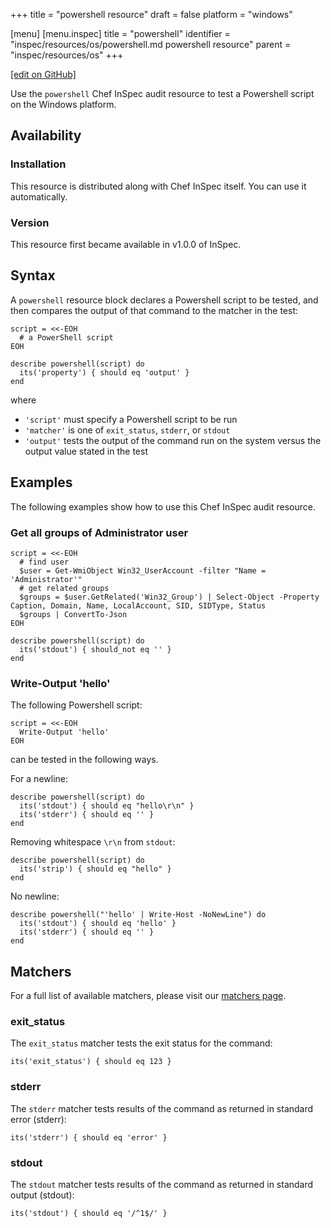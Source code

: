 +++
title = "powershell resource"
draft = false
platform = "windows"

[menu]
  [menu.inspec]
    title = "powershell"
    identifier = "inspec/resources/os/powershell.md powershell resource"
    parent = "inspec/resources/os"
+++

[\[edit on GitHub\]](https://github.com/inspec/inspec/blob/master/www/content/inspec/resources/powershell.md)

Use the `powershell` Chef InSpec audit resource to test a Powershell script on the Windows platform.

## Availability

### Installation

This resource is distributed along with Chef InSpec itself. You can use it automatically.

### Version

This resource first became available in v1.0.0 of InSpec.

## Syntax

A `powershell` resource block declares a Powershell script to be tested, and then compares the output of that command to the matcher in the test:

    script = <<-EOH
      # a PowerShell script
    EOH

    describe powershell(script) do
      its('property') { should eq 'output' }
    end

where

- `'script'` must specify a Powershell script to be run
- `'matcher'` is one of `exit_status`, `stderr`, or `stdout`
- `'output'` tests the output of the command run on the system versus the output value stated in the test

## Examples

The following examples show how to use this Chef InSpec audit resource.

### Get all groups of Administrator user

    script = <<-EOH
      # find user
      $user = Get-WmiObject Win32_UserAccount -filter "Name = 'Administrator'"
      # get related groups
      $groups = $user.GetRelated('Win32_Group') | Select-Object -Property Caption, Domain, Name, LocalAccount, SID, SIDType, Status
      $groups | ConvertTo-Json
    EOH

    describe powershell(script) do
      its('stdout') { should_not eq '' }
    end

### Write-Output 'hello'

The following Powershell script:

    script = <<-EOH
      Write-Output 'hello'
    EOH

can be tested in the following ways.

For a newline:

    describe powershell(script) do
      its('stdout') { should eq "hello\r\n" }
      its('stderr') { should eq '' }
    end

Removing whitespace `\r\n` from `stdout`:

    describe powershell(script) do
      its('strip') { should eq "hello" }
    end

No newline:

    describe powershell("'hello' | Write-Host -NoNewLine") do
      its('stdout') { should eq 'hello' }
      its('stderr') { should eq '' }
    end

## Matchers

For a full list of available matchers, please visit our [matchers page](/inspec/matchers/).

### exit_status

The `exit_status` matcher tests the exit status for the command:

    its('exit_status') { should eq 123 }

### stderr

The `stderr` matcher tests results of the command as returned in standard error (stderr):

    its('stderr') { should eq 'error' }

### stdout

The `stdout` matcher tests results of the command as returned in standard output (stdout):

    its('stdout') { should eq '/^1$/' }
